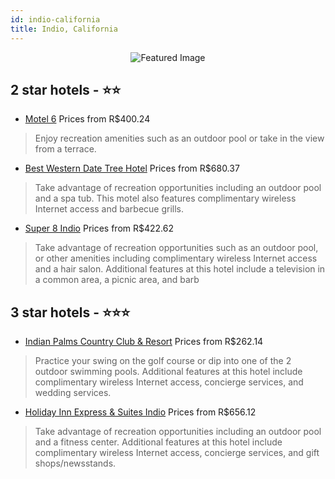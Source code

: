 ```yaml
---
id: indio-california
title: Indio, California
---
```


<center><img src="https://i.travelapi.com/hotels/1000000/1000000/996400/996340/4a8be545_z.jpg" alt="Featured Image" /></center>


##  2 star hotels - ⭐️⭐️

-    [Motel 6](https://us.hurb.com/hotels/indio/motel-6-JNP-JP257712?cmp=18055) Prices from R$400.24
   > Enjoy recreation amenities such as an outdoor pool or take in the view from a terrace.
-    [Best Western Date Tree Hotel](https://us.hurb.com/hotels/indio/best-western-date-tree-hotel-JNP-JP214568?cmp=18055) Prices from R$680.37
   > Take advantage of recreation opportunities including an outdoor pool and a spa tub. This motel also features complimentary wireless Internet access and barbecue grills.
-    [Super 8 Indio](https://us.hurb.com/hotels/indio/super-8-indio-JNP-JP034024?cmp=18055) Prices from R$422.62
   > Take advantage of recreation opportunities such as an outdoor pool, or other amenities including complimentary wireless Internet access and a hair salon. Additional features at this hotel include a television in a common area, a picnic area, and barb

##  3 star hotels - ⭐️⭐️⭐️

-    [Indian Palms Country Club & Resort](https://us.hurb.com/hotels/indio/indian-palms-country-club-resort-JNP-JP978722?cmp=18055) Prices from R$262.14
   > Practice your swing on the golf course or dip into one of the 2 outdoor swimming pools. Additional features at this hotel include complimentary wireless Internet access, concierge services, and wedding services.
-    [Holiday Inn Express & Suites Indio](https://us.hurb.com/hotels/indio/holiday-inn-express-suites-indio-JNP-JP259980?cmp=18055) Prices from R$656.12
   > Take advantage of recreation opportunities including an outdoor pool and a fitness center. Additional features at this hotel include complimentary wireless Internet access, concierge services, and gift shops/newsstands.
